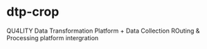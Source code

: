 # dtp-crop
QU4LITY Data Transformation Platform + Data Collection ROuting &amp; Processing platform intergration
